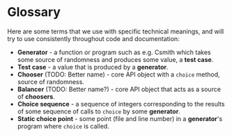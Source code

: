 # Glossary

Here are some terms that we use with specific technical meanings, and will try to use consistently throughout code and documentation:

* **Generator** - a function or program such as e.g. Csmith which takes some source of randomness and produces some value, a **test case**.
* **Test case** - a value that is produced by a **generator**.
* **Chooser** (TODO: Better name) - core API object with a `choice` method, source of randomness.
* **Balancer** (TODO: Better name?) - core API object that acts as a source of **choosers**.
* **Choice sequence** - a sequence of integers corresponding to the results of some sequence of calls to `choice` by some **generator**.
* **Static choice point** - some point (file and line number) in a **generator**'s program where `choice` is called. 

